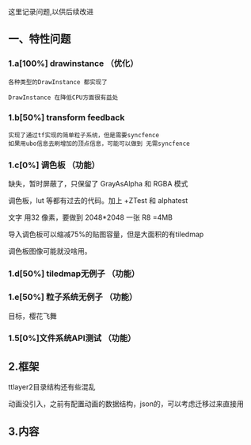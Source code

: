 这里记录问题,以供后续改进

## 一、特性问题

### 1.a[100%] drawinstance （优化）

    各种类型的DrawInstance 都实现了
    
    DrawInstance 在降低CPU方面很有益处

### 1.b[50%] transform feedback

    实现了通过tf实现的简单粒子系统，但是需要syncfence  
    如果用ubo信息去刷增加的顶点信息，可能可以做到 无需syncfence  

### 1.c[0%] 调色板 （功能）

缺失，暂时屏蔽了，只保留了 GrayAsAlpha 和 RGBA 模式

调色板，lut 等都有过去的代码。加上 +ZTest 和 alphatest

文字 用32 像素，要做到 2048*2048 一张 R8 =4MB

导入调色板可以缩减75%的贴图容量，但是大面积的有tiledmap

调色板图像可能就没啥用。

### 1.d[50%] tiledmap无例子 （功能）

### 1.e[50%] 粒子系统无例子 （功能）

目标，樱花飞舞

### 1.5[0%]文件系统API测试 （功能）

## 2.框架

ttlayer2目录结构还有些混乱

动画没引入，之前有配置动画的数据结构，json的，可以考虑迁移过来直接用

## 3.内容


